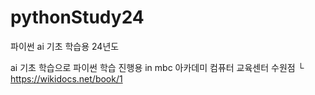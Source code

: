 # pythonStudy24
파이썬 ai 기초 학습용 24년도

ai 기초 학습으로 파이썬 학습 진행용 in mbc 아카데미 컴퓨터 교육센터 수원점
└ https://wikidocs.net/book/1
